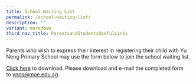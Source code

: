 ```yaml
---
title: School Waiting List
permalink: /school-waiting-list/
description: ""
variant: markdown
third_nav_title: ParentsandStudentsUsefulLinks
---
```

Parents who wish to express their interest in registering their child with Yu Neng Primary School may use the form below to join the school waiting list.

[Click here](/files/Yu-Neng-Waiting-List-Form.pdf) to download. Please download and e-mail the completed form to [ynps@moe.edu.sg](mailto:ynps@moe.edu.sg).